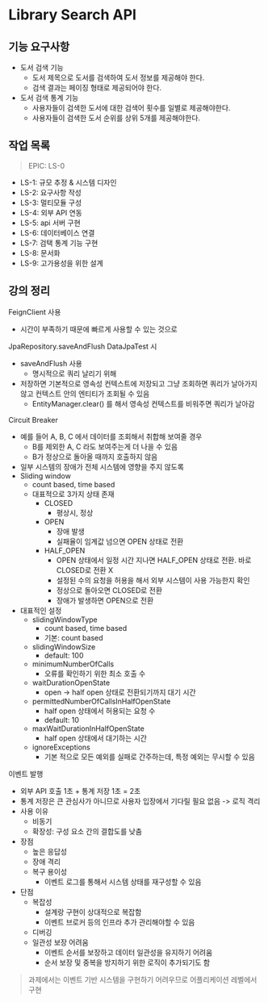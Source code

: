# Library Search API

## 기능 요구사항

- 도서 검색 기능 
  - 도서 제목으로 도서를 검색하여 도서 정보를 제공해야 한다. 
  - 검색 결과는 페이징 형태로 제공되어야 한다. 
- 도서 검색 통계 기능 
  - 사용자들이 검색한 도서에 대한 검색어 횟수를 일별로 제공해야한다. 
  - 사용자들이 검색한 도서 순위를 상위 5개를 제공해야한다.

## 작업 목록

> EPIC: LS-0

- LS-1: 규모 추정 & 시스템 디자인
- LS-2: 요구사항 작성
- LS-3: 멀티모듈 구성
- LS-4: 외부 API 연동
- LS-5: api 서버 구현
- LS-6: 데이터베이스 연결
- LS-7: 검택 통계 기능 구현
- LS-8: 문서화
- LS-9: 고가용성을 위한 설계

## 강의 정리

FeignClient 사용

- 시간이 부족하기 때문에 빠르게 사용할 수 있는 것으로

JpaRepository.saveAndFlush DataJpaTest 시

- saveAndFlush 사용
  - 명시적으로 쿼리 날리기 위해
- 저장하면 기본적으로 영속성 컨텍스트에 저장되고 그냥 조회하면 쿼리가 날아가지 않고 컨텍스트 안의 엔티티가 조회될 수 있음
  - EntityManager.clear() 를 해서 영속성 컨텍스트를 비워주면 쿼리가 날아감

Circuit Breaker

- 예를 들어 A, B, C 에서 데이터를 조회해서 취합해 보여줄 경우
  - B를 제외한 A, C 라도 보여주는게 더 나을 수 있음
  - B가 정상으로 돌아올 때까지 호출하지 않음
- 일부 시스템의 장애가 전체 시스템에 영향을 주지 않도록
- Sliding window
  - count based, time based
  - 대표적으로 3가지 상태 존재
    - CLOSED
      - 평상시, 정상 
    - OPEN
      - 장애 발생
      - 실패율이 임계값 넘으면 OPEN 상태로 전환
    - HALF_OPEN
      - OPEN 상태에서 일정 시간 지나면 HALF_OPEN 상태로 전환. 바로 CLOSED로 전환 X
      - 설정된 수의 요청을 허용을 해서 외부 시스템이 사용 가능한지 확인
      - 정상으로 돌아오면 CLOSED로 전환
      - 장애가 발생하면 OPEN으로 전환
- 대표적인 설정
  - slidingWindowType
    - count based, time based
    - 기본: count based
  - slidingWindowSize
    - default: 100
  - minimumNumberOfCalls
    - 오류를 확인하기 위한 최소 호출 수
  - waitDurationOpenState
    - open -> half open 상태로 전환되기까지 대기 시간
  - permittedNumberOfCallsInHalfOpenState
    - half open 상태에서 허용되는 요청 수
    - default: 10
  - maxWaitDurationInHalfOpenState
    - half open 상태에서 대기하는 시간
  - ignoreExceptions
    - 기본 적으로 모든 예외를 실패로 간주하는데, 특정 예외는 무시할 수 있음

이벤트 발행

- 외부 API 호출 1초 + 통계 저장 1초 = 2초
- 통계 저장은 큰 관심사가 아니므로 사용자 입장에서 기다릴 필요 없음 -> 로직 격리
- 사용 이유
  - 비동기
  - 확장성: 구성 요소 간의 결합도를 낮춤
- 장점
  - 높은 응답성
  - 장애 격리
  - 복구 용이성
    - 이벤트 로그를 통해서 시스템 상태를 재구성할 수 있음
- 단점
  - 복잡성
    - 설계랑 구현이 상대적으로 복잡함
    - 이벤트 브로커 등의 인프라 추가 관리해야할 수 있음
  - 디버깅
  - 일관성 보장 어려움
    - 이벤트 순서를 보장하고 데이터 일관성을 유지하기 어려움
    - 순서 보장 및 중복을 방지하기 위한 로직이 추가되기도 함

> 과제에서는 이벤트 기반 시스템을 구현하기 어려우므로 어플리케이션 레벨에서 구현

